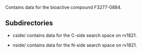 Contains data for the bioactive compound F3277-0884.

## Subdirectories

- cside/ contains data for the C-side search space on rv1821.

- nside/ contains data for the N-side search space on rv1821.

